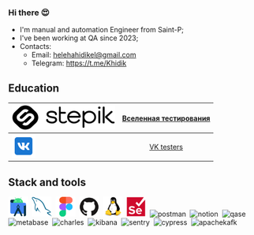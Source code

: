 ### Hi there 😍

* I'm manual and automation Engineer from Saint-P;
* I've been working at QA since 2023;
* Contacts:
  * Email: helehahidikel@gmail.com
  * Telegram: https://t.me/Khidik

## Education

![Степик](https://github.com/Khidikel/Khidikel/blob/main/stepik.png) | [Вселенная тестирования](https://drive.google.com/file/d/1uVK6zNp3XazTGR7Bg8P64yo-4rfIoYQ2/view?usp=sharing)
:------------------------------| :---------------------------:
![VK](https://github.com/Khidikel/Khidikel/blob/main/assets/%D0%91%D0%B5%D0%B7%20%D0%BD%D0%B0%D0%B7%D0%B2%D0%B0%D0%BD%D0%B8%D1%8F.png) | [VK testers](https://drive.google.com/file/d/1CXD_cMX8omWeadnqK9a_akBWRx7Lmuef/view?usp=drive_link)

## Stack and tools

<div>
  <img src="https://github.com/devicons/devicon/blob/master/icons/androidstudio/androidstudio-original.svg" title="androidstudio" alt="androidstudio" width="40" height="40"/>&nbsp;
  <img src="https://github.com/devicons/devicon/blob/master/icons/mysql/mysql-original.svg" title="mysql" alt="mysql" width="40" height="40"/>&nbsp;
  <img src="https://github.com/devicons/devicon/blob/master/icons/figma/figma-original.svg" title="figma" alt="figma" width="40" height="40"/>&nbsp;
 <img src="https://github.com/devicons/devicon/blob/master/icons/github/github-original.svg" title="github" alt="github" width="40" height="40"/>&nbsp;
 <img src="https://github.com/devicons/devicon/blob/master/icons/linux/linux-original.svg" title="linux" alt="linux" width="40" height="40"/>&nbsp;
 <img src="https://github.com/devicons/devicon/blob/master/icons/selenium/selenium-original.svg" title="selenium" alt="selenium" width="40" height="40"/>&nbsp;
 <img src="https://github.com/simple-icons/simple-icons/blob/develop/icons/postman.svg" title="postman" alt="postman" width="40" height="40"/>&nbsp;
 <img src="https://github.com/simple-icons/simple-icons/blob/develop/icons/notion.svg" title="notion" alt="notion" width="40" height="40"/>&nbsp;
 <img src="https://github.com/simple-icons/simple-icons/blob/develop/icons/qase.svg" title="qase" alt="qase" width="40" height="40"/>&nbsp;
 <img src="https://github.com/simple-icons/simple-icons/blob/develop/icons/metabase.svg" title="metabase" alt="metabase" width="40" height="40"/>&nbsp;
 <img src="https://github.com/simple-icons/simple-icons/blob/develop/icons/charles.svg" title="charles" alt="charles" width="40" height="40"/>&nbsp;
 <img src="https://github.com/simple-icons/simple-icons/blob/develop/icons/kibana.svg" title="kibana" alt="kibana" width="40" height="40"/>&nbsp;
 <img src="https://github.com/simple-icons/simple-icons/blob/develop/icons/sentry.svg" title="sentry" alt="sentry" width="40" height="40"/>&nbsp;
<img src="https://github.com/simple-icons/simple-icons/blob/develop/icons/cypress.svg" title="cypress" alt="cypress" width="40" height="40"/>&nbsp;
 <img src="https://github.com/simple-icons/simple-icons/blob/develop/icons/apachekafka.svg" title="apachekafk" alt="apachekafk" width="40" height="40"/>&nbsp;
 </div>

 
